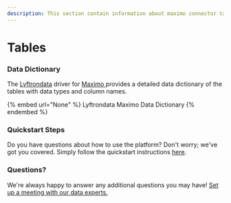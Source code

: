 ```yaml
---
description: This section contain information about maximo connector tables information
---
```


# Tables

### Data Dictionary

The [Lyftrondata](https://www.lyftrondata.com/) driver for [Maximo](None/)[ ](https://www.lyftrondata.com/integration/maximo/)provides a detailed data dictionary of the tables with data types and column names.

{% embed url="None" %}
Lyftrondata Maximo Data Dictionary
{% endembed %}

### Quickstart Steps

Do you have questions about how to use the platform? Don't worry; we've got you covered. Simply follow the quickstart instructions [here](../README.md).

### Questions? <a href="#questions" id="questions"></a>

We're always happy to answer any additional questions you may have! [Set up a meeting with our data experts.](https://www.lyftrondata.com/book-a-meeting/)

